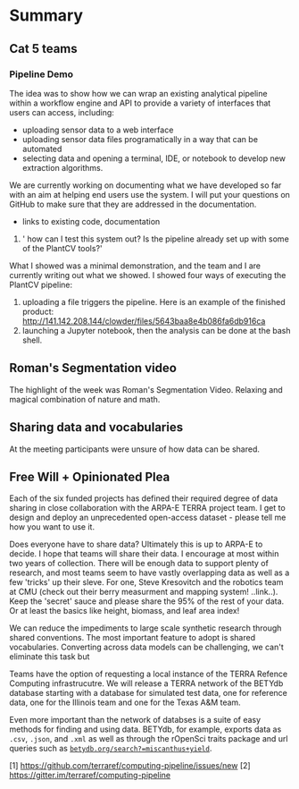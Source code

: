 # Summary

## Cat 5 teams

### Pipeline Demo

The idea was to show how we can wrap an existing analytical pipeline within a workflow engine and API to provide a variety of interfaces that users can access, including:

* uploading sensor data to a web interface
* uploading sensor data files programatically in a way that can be automated
* selecting data and opening a terminal, IDE, or notebook to develop new extraction algorithms.

We are currently working on documenting what we have developed so far with an aim at helping end users use the system. I will put your questions on GitHub to make sure that they are addressed in the documentation. 

* links to existing code, documentation

1) ' how can I test this system out? Is the pipeline already set up with some of the PlantCV tools?'

What I showed was a minimal demonstration, and the team and I are currently writing out what we showed. I showed four ways of executing the PlantCV pipeline: 

1. uploading a file triggers the pipeline. Here is an example of the finished product: http://141.142.208.144/clowder/files/5643baa8e4b086fa6db916ca
2. launching a Jupyter notebook, then the analysis can be done at the bash shell. 

## Roman's Segmentation video

The highlight of the week was Roman's Segmentation Video. Relaxing and magical combination of nature and math.

## Sharing data and vocabularies

At the meeting participants were unsure of how data can be shared.

## Free Will + Opinionated Plea

Each of the six funded projects has defined their required degree of data sharing in close collaboration with the ARPA-E TERRA project team. I get to design and deploy an unprecedented open-access dataset - please tell me how you want to use it.

Does everyone have to share data? Ultimately this is up to ARPA-E to decide. I hope that teams will share their data. I encourage at most within two years of collection. There will be enough data to support plenty of research, and most teams seem to have vastly overlapping data as well as a few 'tricks' up their sleve. For one, Steve Kresovitch and the robotics team  at CMU (check out their berry measurment and mapping system! ..link..). Keep the 'secret' sauce and please share the 95% of the rest of your data. Or at least the basics like height, biomass, and leaf area index!

We can reduce the impediments to large scale synthetic research through shared conventions. The most important feature to adopt is shared vocabularies. Converting across data models can be challenging, we can't eliminate this task but 

Teams have the option of requesting a local instance of the TERRA Refence Computing infrastrucutre. We will release a TERRA network of the BETYdb database starting with a database for simulated test data, one for reference data, one for the Illinois team and one for the Texas A&M team. 

Even more important than the network of databses is a suite of easy methods for finding and using data. BETYdb, for example, exports data as `.csv`, `.json`, and `.xml` as well as through the rOpenSci traits package and url queries such as [`betydb.org/search?=miscanthus+yield`](https://betydb.org/search?=miscanthus+yield).

[1]  https://github.com/terraref/computing-pipeline/issues/new
[2] https://gitter.im/terraref/computing-pipeline
